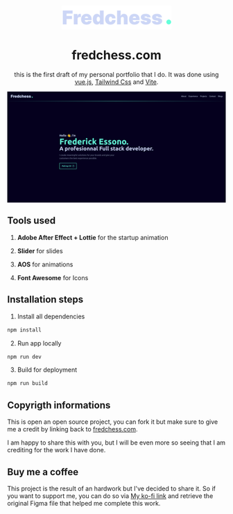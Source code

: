 <div align="center">
  <img alt="Logo" src="public/images/logo_fredchess.svg" width="50%" />
</div>
<h1 align="center">
  fredchess.com
</h1>
<p align='center'>
this is the first draft of my personal portfolio that I do. It was done using <a href="https://vuejs.org/">vue.js</a>, <a href="https://tailwindcss.com/">Tailwind Css</a> and  <a href="https://vitejs.dev/">Vite</a>.
</p>

<img align="center" src="public/images/home.png" />

## Tools used

1. **Adobe After Effect + Lottie** for the startup animation

2. **Slider** for slides

3. **AOS** for animations

4. **Font Awesome** for Icons

## Installation steps

1. Install all dependencies

``` sh 
npm install
```
2. Run app locally

``` sh 
npm run dev
```

3. Build for deployment

``` sh 
npm run build
```

## Copyrigth informations

This is open an open source project, you can fork it but make sure to give me a credit by linking back to [fredchess.com](https://fredchess.com). 

I am happy to share this with you, but I will be even more so seeing that I am crediting for the work I have done.

## Buy me a coffee

This project is the result of an hardwork but I've decided to share it. So if you want to support me, you can do so via [My ko-fi link](https://ko-fi.com/s/36be94f8cf) and retrieve the original Figma file that helped me complete this work.